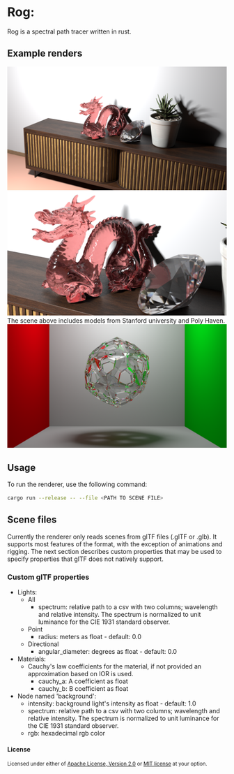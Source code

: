 # Rog:

Rog is a spectral path tracer written in rust.

## Example renders
![Demo scene render](example_renders/demo_scene/16384.png)
![Demo scene closeup render](example_renders/demo_scene/closeup8192.png)
The scene above includes models from Stanford university and Poly Haven.
![Glass ball render](example_renders/glass_ball8192.png)

## Usage

To run the renderer, use the following command:

```bash
cargo run --release -- --file <PATH TO SCENE FILE>
```

## Scene files

Currently the renderer only reads scenes from glTF files (.glTF or .glb).
It supports most features of the format, with the exception of animations and rigging.
The next section describes custom properties that may be used to specify properties that glTF does not natively support.

### Custom glTF properties

- Lights:
    - All
        - spectrum: relative path to a csv with two columns; wavelength and relative intensity. The spectrum is normalized to unit luminance for the CIE 1931 standard observer.
    - Point
        - radius: meters as float - default: 0.0
    - Directional
        - angular_diameter: degrees as float - default: 0.0
- Materials:
    - Cauchy's law coefficients for the material, if not provided an approximation based on IOR is used.
        - cauchy_a: A coefficient as float
        - cauchy_b: B coefficient as float
- Node named 'background':
    - intensity: background light's intensity as float - default: 1.0
    - spectrum: relative path to a csv with two columns; wavelength and relative intensity. The spectrum is normalized to unit luminance for the CIE 1931 standard observer.
    - rgb: hexadecimal rgb color


#### License

<sup>
Licensed under either of <a href="LICENSE-APACHE">Apache License, Version
2.0</a> or <a href="LICENSE-MIT">MIT license</a> at your option.
</sup>